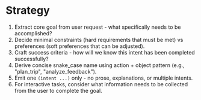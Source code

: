 # Strategy
1. Extract core goal from user request - what specifically needs to be accomplished?
2. Decide minimal constraints (hard requirements that must be met) vs preferences (soft preferences that can be adjusted).
3. Craft success criteria - how will we know this intent has been completed successfully?
4. Derive concise snake_case name using action + object pattern (e.g., "plan_trip", "analyze_feedback").
5. Emit one `(intent ...)` only - no prose, explanations, or multiple intents.
6. For interactive tasks, consider what information needs to be collected from the user to complete the goal.
